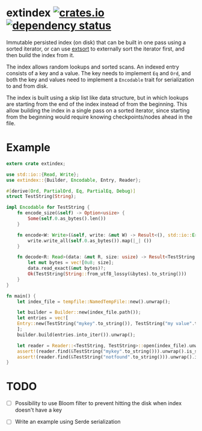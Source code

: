 extindex 
[![crates.io](https://img.shields.io/crates/v/extindex.svg)](https://crates.io/crates/extindex)
[![dependency status](https://deps.rs/repo/github/appaquet/extindex-rs/status.svg)](https://deps.rs/repo/github/appaquet/extindex-rs)
=========

Immutable persisted index (on disk) that can be built in one pass using a sorted iterator, or can
use [extsort](https://crates.io/crates/extsort) to externally sort the iterator first, and
then build the index from it.

The index allows random lookups and sorted scans. An indexed entry consists of a key and a value.
The key needs to implement `Eq` and `Ord`, and both the key and values need to implement a
`Encodable` trait for serialization to and from disk.

The index is built using a skip list like data structure, but in which lookups are starting from
the end of the index instead of from the beginning. This allow building the index in a single 
pass on a sorted iterator, since starting from the beginning would require knowing
checkpoints/nodes ahead in the file.

# Example
```rust
extern crate extindex;

use std::io::{Read, Write};
use extindex::{Builder, Encodable, Entry, Reader};

#[derive(Ord, PartialOrd, Eq, PartialEq, Debug)]
struct TestString(String);

impl Encodable for TestString {
    fn encode_size(&self) -> Option<usize> {
        Some(self.0.as_bytes().len())
    }

    fn encode<W: Write>(&self, write: &mut W) -> Result<(), std::io::Error> {
        write.write_all(self.0.as_bytes()).map(|_| ())
    }

    fn decode<R: Read>(data: &mut R, size: usize) -> Result<TestString, std::io::Error> {
        let mut bytes = vec![0u8; size];
        data.read_exact(&mut bytes)?;
        Ok(TestString(String::from_utf8_lossy(&bytes).to_string()))
    }
}

fn main() {
    let index_file = tempfile::NamedTempFile::new().unwrap();

    let builder = Builder::new(index_file.path());
    let entries = vec![
    Entry::new(TestString("mykey".to_string()), TestString("my value".to_string()))
    ];
    builder.build(entries.into_iter()).unwrap();

    let reader = Reader::<TestString, TestString>::open(index_file).unwrap();
    assert!(reader.find(&TestString("mykey".to_string())).unwrap().is_some());
    assert!(reader.find(&TestString("notfound".to_string())).unwrap().is_none());
}
```

# TODO
- [ ] Possibility to use Bloom filter to prevent hitting the disk when index doesn't have a key
- [ ] Write an example using Serde serialization

